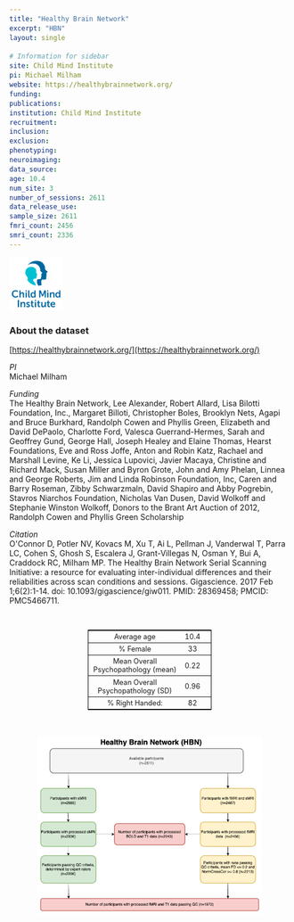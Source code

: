 ```yaml
---
title: "Healthy Brain Network"
excerpt: "HBN"
layout: single

# Information for sidebar
site: Child Mind Institute
pi: Michael Milham
website: https://healthybrainnetwork.org/
funding:
publications:
institution: Child Mind Institute
recruitment:
inclusion:
exclusion:
phenotyping:
neuroimaging:
data_source:
age: 10.4
num_site: 3
number_of_sessions: 2611
data_release_use:
sample_size: 2611
fmri_count: 2456
smri_count: 2336
---
```

<div style="text-align: left;">
     <img src="/assets/images/logos/child_mind_institute.png" style="width: auto; height: 10vw;" />
</div>

### About the dataset
[https://healthybrainnetwork.org/](https://healthybrainnetwork.org/)

*PI*
<br>
Michael Milham

*Funding*
<br>
The Healthy Brain Network, Lee Alexander, Robert Allard, Lisa Bilotti Foundation, Inc., Margaret Billoti, Christopher Boles, Brooklyn Nets, Agapi and Bruce Burkhard, Randolph Cowen and Phyllis Green, Elizabeth and David DePaolo, Charlotte Ford, Valesca Guerrand-Hermes, Sarah and Geoffrey Gund, George Hall, Joseph Healey and Elaine Thomas, Hearst Foundations, Eve and Ross Joffe, Anton and Robin Katz, Rachael and Marshall Levine, Ke Li, Jessica Lupovici, Javier Macaya, Christine and Richard Mack, Susan Miller and Byron Grote, John and Amy Phelan, Linnea and George Roberts, Jim and Linda Robinson Foundation, Inc, Caren and Barry Roseman, Zibby Schwarzmaln, David Shapiro and Abby Pogrebin, Stavros Niarchos Foundation, Nicholas Van Dusen, David Wolkoff and Stephanie Winston Wolkoff, Donors to the Brant Art Auction of 2012, Randolph Cowen and Phyllis Green Scholarship

*Citation*
<br>
O'Connor D, Potler NV, Kovacs M, Xu T, Ai L, Pellman J, Vanderwal T, Parra LC, Cohen S, Ghosh S, Escalera J, Grant-Villegas N, Osman Y, Bui A, Craddock RC, Milham MP. The Healthy Brain Network Serial Scanning Initiative: a resource for evaluating inter-individual differences and their reliabilities across scan conditions and sessions. Gigascience. 2017 Feb 1;6(2):1-14. doi: 10.1093/gigascience/giw011. PMID: 28369458; PMCID: PMC5466711.

<br>
<div class=table align='center'>
<table style="text-align: center;
width:44%; font-size:90%; border: 1px solid black">
<tr><th style="font-weight:normal">Average age</th><th style="font-weight:normal">10.4</th><th style="font-weight:normal"></th></tr>
<tr><th style="font-weight:normal">% Female</th><th style="font-weight:normal">33</th><th style="font-weight:normal"></th></tr>
<tr><th style="font-weight:normal">Mean Overall Psychopathology (mean)</th><th style="font-weight:normal">0.22</th><th style="font-weight:normal"></th></tr>
<tr><th style="font-weight:normal">Mean Overall Psychopathology (SD)</th><th style="font-weight:normal">0.96</th><th style="font-weight:normal"></th></tr>
<tr><th style="font-weight:normal">% Right Handed:</th><th style="font-weight:normal">82</th><th style="font-weight:normal"></th></tr>
<table>

<br>
<br>

<div style="text-align: center;">
     <img src="/assets/images/datasets/HBN_Flowchart.png" width="80%" height="auto" />
</div>

